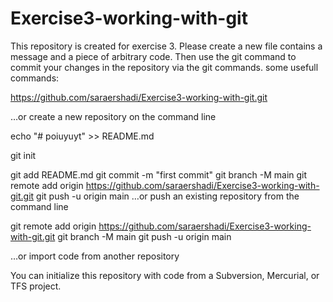 # Exercise3-working-with-git
This repository is created for exercise 3. 
Please create a new file contains a message and a piece of arbitrary code.
Then use the git command to commit your changes in the repository via the git commands.
some usefull commands:

https://github.com/saraershadi/Exercise3-working-with-git.git

…or create a new repository on the command line

echo "# poiuyuyt" >> README.md

git init

git add README.md
git commit -m "first commit"
git branch -M main
git remote add origin https://github.com/saraershadi/Exercise3-working-with-git.git
git push -u origin main
…or push an existing repository from the command line

git remote add origin https://github.com/saraershadi/Exercise3-working-with-git.git
git branch -M main
git push -u origin main


…or import code from another repository

You can initialize this repository with code from a Subversion, Mercurial, or TFS project.
